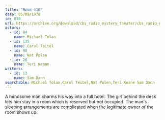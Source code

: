 ```yaml
---
title: "Room 418"
date: 05/09/1978
id: 830
url: https://archive.org/download/cbs_radio_mystery_theater/cbs_radio_mystery_theater-0801-0850.zip/cbs_radio_mystery_theater-0801-0850%2Fcbsrmt_0830_room_418.mp3
actors:  
  - id: 84
    name: Michael Tolan  
  - id: 135
    name: Carol Teitel  
  - id: 98
    name: Nat Polen  
  - id: 26
    name: Teri Keane
writers:  
  - id: 13
    name: Sam Dann
searchable: Michael Tolan,Carol Teitel,Nat Polen,Teri Keane Sam Dann
---
```

A handsome man charms his way into a full hotel. The girl behind the desk lets him stay in a room which is reserved but not occupied. The man's sleeping arrangements are complicated when the legitimate owner of the room shows up.